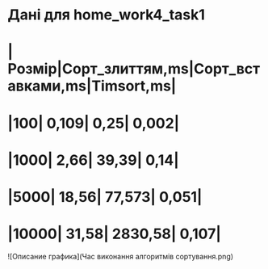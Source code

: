 # Дані для home_work4_task1
# |Розмір|Cорт_злиттям,ms|Cорт_вставками,ms|Timsort,ms|
# |100|	                 0,109|	                         0,25|	           0,002|
# |1000|	               2,66|	                          39,39|	           0,14|
# |5000|	               18,56|	                       77,573|	           0,051|
# |10000|             	 31,58|	                       2830,58|	         0,107|


![Описание графика](Час виконання алгоритмів сортування.png)
